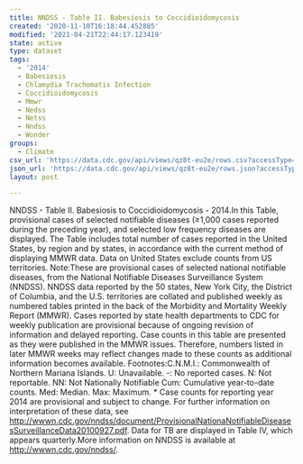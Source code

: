 ```yaml
---
title: NNDSS - Table II. Babesiosis to Coccidioidomycosis
created: '2020-11-10T16:18:44.452885'
modified: '2021-04-21T22:44:17.123419'
state: active
type: dataset
tags:
  - '2014'
  - Babesiosis
  - Chlamydia Trachomatis Infection
  - Coccidioidomycosis
  - Mmwr
  - Nedss
  - Netss
  - Nndss
  - Wonder
groups:
  - Climate
csv_url: 'https://data.cdc.gov/api/views/qz8t-eu2e/rows.csv?accessType=DOWNLOAD'
json_url: 'https://data.cdc.gov/api/views/qz8t-eu2e/rows.json?accessType=DOWNLOAD'
layout: post

---
```

NNDSS - Table II. Babesiosis to Coccidioidomycosis - 2014.In this Table, provisional cases of selected notifiable diseases (≥1,000 cases reported during the preceding year), and selected low frequency diseases are displayed. The Table includes total number of cases reported in the United States, by region and by states, in accordance with the current method of displaying MMWR data.  Data on United States exclude counts from US territories. Note:These are provisional cases of selected national notifiable diseases, from the National Notifiable Diseases Surveillance System (NNDSS). NNDSS data reported by the 50 states, New York City, the District of Columbia, and the U.S. territories are collated and published weekly as numbered tables printed in the back of the Morbidity and Mortality Weekly Report (MMWR). Cases reported by state health departments to CDC for weekly publication are provisional because of ongoing revision of information and delayed reporting. Case counts in this table are presented as they were published in the MMWR issues. Therefore, numbers listed in later MMWR weeks may reflect changes made to these counts as additional information becomes available. Footnotes:C.N.M.I.: Commonwealth of Northern Mariana Islands. U: Unavailable.    -: No reported cases.    N: Not reportable.    NN: Not Nationally Notifiable    Cum: Cumulative year-to-date counts.    Med: Median.    Max: Maximum. * Case counts for reporting year 2014 are provisional and subject to change. For further information on interpretation of these data, see http://wwwn.cdc.gov/nndss/document/ProvisionalNationaNotifiableDiseasesSurveillanceData20100927.pdf. Data for TB are displayed in Table IV, which appears quarterly.More information on NNDSS is available at http://wwwn.cdc.gov/nndss/.
